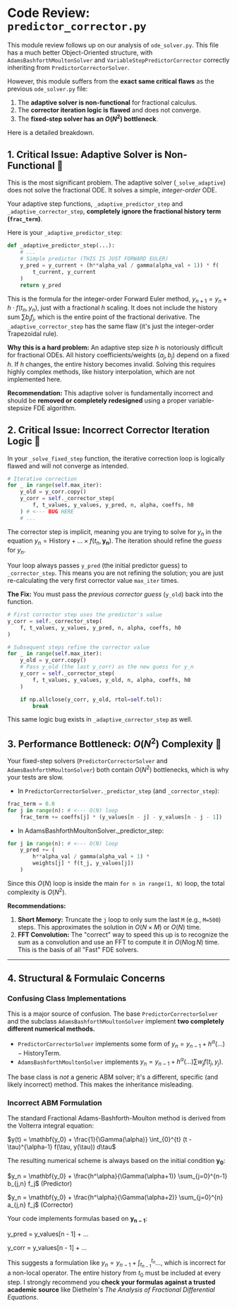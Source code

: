 # Code Review: `predictor_corrector.py`



This module review follows up on our analysis of `ode_solver.py`. This file has a much better Object-Oriented structure, with `AdamsBashforthMoultonSolver` and `VariableStepPredictorCorrector` correctly inheriting from `PredictorCorrectorSolver`.

However, this module suffers from the **exact same critical flaws** as the previous `ode_solver.py` file:

1. The **adaptive solver is non-functional** for fractional calculus.
2. The **corrector iteration logic is flawed** and does not converge.
3. The **fixed-step solver has an $O(N^2)$ bottleneck**.

Here is a detailed breakdown.



## 1. Critical Issue: Adaptive Solver is Non-Functional 🛑



This is the most significant problem. The adaptive solver (`_solve_adaptive`) does not solve the fractional ODE. It solves a simple, *integer-order* ODE.

Your adaptive step functions, `_adaptive_predictor_step` and `_adaptive_corrector_step`, **completely ignore the fractional history term (`frac_term`)**.

Here is your `_adaptive_predictor_step`:

```python
def _adaptive_predictor_step(...):
    # ...
    # Simple predictor (THIS IS JUST FORWARD EULER)
    y_pred = y_current + (h**alpha_val / gamma(alpha_val + 1)) * f(
        t_current, y_current
    )
    return y_pred
```

This is the formula for the integer-order Forward Euler method, $y_{n+1} = y_n + h \cdot f(t_n, y_n)$, just with a fractional $h$ scaling. It does not include the history sum $\sum b_j f_j$, which is the entire point of the fractional derivative. The `_adaptive_corrector_step` has the same flaw (it's just the integer-order Trapezoidal rule).

**Why this is a hard problem:** An adaptive step size $h$ is notoriously difficult for fractional ODEs. All history coefficients/weights ($a_j, b_j$) depend on a fixed $h$. If $h$ changes, the entire history becomes invalid. Solving this requires highly complex methods, like history interpolation, which are not implemented here.

**Recommendation:** This adaptive solver is fundamentally incorrect and should be **removed or completely redesigned** using a proper variable-stepsize FDE algorithm.

## 2. Critical Issue: Incorrect Corrector Iteration Logic 🐛



In your `_solve_fixed_step` function, the iterative correction loop is logically flawed and will not converge as intended.

```python
# Iterative correction
for _ in range(self.max_iter):
    y_old = y_corr.copy()
    y_corr = self._corrector_step(
        f, t_values, y_values, y_pred, n, alpha, coeffs, h0
    ) # <--- BUG HERE
    # ...
```

The corrector step is implicit, meaning you are trying to solve for $y_n$ in the equation $y_n = \text{History} + \dots \times f(t_n, \mathbf{y_n})$. The iteration should refine the *guess* for $y_n$.

Your loop always passes `y_pred` (the initial predictor guess) to `_corrector_step`. This means you are not refining the solution; you are just re-calculating the very first corrector value `max_iter` times.

**The Fix:** You must pass the *previous corrector guess* (`y_old`) back into the function.

```python
# First corrector step uses the predictor's value
y_corr = self._corrector_step(
    f, t_values, y_values, y_pred, n, alpha, coeffs, h0
)

# Subsequent steps refine the corrector value
for _ in range(self.max_iter):
    y_old = y_corr.copy()
    # Pass y_old (the last y_corr) as the new guess for y_n
    y_corr = self._corrector_step(
        f, t_values, y_values, y_old, n, alpha, coeffs, h0
    )

    if np.allclose(y_corr, y_old, rtol=self.tol):
        break
```

This same logic bug exists in `_adaptive_corrector_step` as well.

## 3. Performance Bottleneck: $O(N^2)$ Complexity 🐢



Your fixed-step solvers (`PredictorCorrectorSolver` and `AdamsBashforthMoultonSolver`) both contain $O(N^2)$ bottlenecks, which is why your tests are slow.

- In `PredictorCorrectorSolver._predictor_step` (and `_corrector_step`):



```python
frac_term = 0.0
for j in range(n): # <--- O(N) loop
    frac_term += coeffs[j] * (y_values[n - j] - y_values[n - j - 1])
```

- In AdamsBashforthMoultonSolver._predictor_step:

```python
for j in range(n): # <--- O(N) loop
    y_pred += (
        h**alpha_val / gamma(alpha_val + 1) *
        weights[j] * f(t_j, y_values[j])
    )
```

Since this $O(N)$ loop is inside the main `for n in range(1, N)` loop, the total complexity is $O(N^2)$.

**Recommendations:**

1. **Short Memory:** Truncate the `j` loop to only sum the last `M` (e.g., `M=500`) steps. This approximates the solution in $O(N \times M)$ or $O(N)$ time.
2. **FFT Convolution:** The "correct" way to speed this up is to recognize the sum as a convolution and use an FFT to compute it in $O(N \log N)$ time. This is the basis of all "Fast" FDE solvers.

------



## 4. Structural & Formulaic Concerns





### Confusing Class Implementations



This is a major source of confusion. The base `PredictorCorrectorSolver` and the subclass `AdamsBashforthMoultonSolver` implement **two completely different numerical methods.**

- `PredictorCorrectorSolver` implements some form of $y_n = y_{n-1} + h^\alpha (\dots) - \text{HistoryTerm}$.
- `AdamsBashforthMoultonSolver` implements $y_n = y_{n-1} + h^\alpha (\dots) \sum w_j f(t_j, y_j)$.

The base class is *not* a generic ABM solver; it's a different, specific (and likely incorrect) method. This makes the inheritance misleading.



### Incorrect ABM Formulation



The standard Fractional Adams-Bashforth-Moulton method is derived from the Volterra integral equation:

$y(t) = \mathbf{y_0} + \frac{1}{\Gamma(\alpha)} \int_{0}^{t} (t - \tau)^{\alpha-1} f(\tau, y(\tau)) d\tau$

The resulting numerical scheme is always based on the initial condition $\mathbf{y_0}$:

$y_n = \mathbf{y_0} + \frac{h^\alpha}{\Gamma(\alpha+1)} \sum_{j=0}^{n-1} b_{j,n} f_j$  (Predictor)

$y_n = \mathbf{y_0} + \frac{h^\alpha}{\Gamma(\alpha+2)} \sum_{j=0}^{n} a_{j,n} f_j$  (Corrector)

Your code implements formulas based on $\mathbf{y_{n-1}}$:

y_pred = y_values[n - 1] + ...

y_corr = y_values[n - 1] + ...

This suggests a formulation like $y_n = y_{n-1} + \int_{t_{n-1}}^{t_n} \dots$, which is incorrect for a non-local operator. The entire history from $t_0$ must be included at every step. I strongly recommend you **check your formulas against a trusted academic source** like Diethelm's *The Analysis of Fractional Differential Equations*.